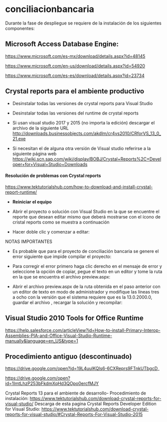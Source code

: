# conciliacionbancaria
Durante la fase de despliegue se requiere de la instalación de los siguientes componentes:

## Microsoft Access Database Engine:

https://www.microsoft.com/es-mx/download/details.aspx?id=48145

https://www.microsoft.com/en-us/download/details.aspx?id=54920

https://www.microsoft.com/es-es/download/details.aspx?id=23734

## Crystal reports para el ambiente productivo


- Desinstalar todas las versiones de crystal reports para Visual Studio
- Desinstalar todas las versiones del runtime de crystal reports 
- Si usan visual studio 2017 y 2015 (no importa la edición) descargar el archivo de la siguiente URL
http://downloads.businessobjects.com/akdlm/cr4vs2010/CRforVS_13_0_21.exe

- Si necesitan el de alguna otra versión de Visual studio referirse a la siguiente página web
https://wiki.scn.sap.com/wiki/display/BOBJ/Crystal+Reports%2C+Developer+for+Visual+Studio+Downloads

#### Resolución de problemas con Crystal reports
https://www.tektutorialshub.com/how-to-download-and-install-crystal-report-runtime/

- **Reiniciar el equipo**
- Abrir el proyecto o solución con Visual Studio en la que se encuentre el reporte que desean editar mismo que deberá mostrarse con el ícono de cristal reports como se muestra a continuación
 
- Hacer doble clic y comenzar a editar:
 

NOTAS IMPORTANTES
- Es probable que para el proyecto de conciliación bancaria se genere el error siguiente que impide compilar el proyecto:

 


- Para corregir el error primero haga clic derecho en el mensaje de error y seleccione la opción de copiar, pegue el texto en un editor y tome la ruta en la que se encuentra el archivo preview.aspx:
 

- Abrir el archivo preview.aspx de la ruta obtenida en el paso anterior con un editor de texto en modo de administrador y modifique las líneas tres a ocho con la versión que el sistema requiere que es la 13.0.2000.0, guardar el archivo , recargar la solución y recompilar:
 
## Visual Studio 2010 Tools for Office Runtime
https://help.salesforce.com/articleView?id=How-to-install-Primary-Interop-Assemblies-PIA-and-Office-Visual-Studio-Runtime-manually&language=en_US&type=1

## Procedimiento antiguo (descontinuado)

https://drive.google.com/open?id=19L4uulKQls6-6CXReprs9FTnkUTbgcD_

https://drive.google.com/open?id=1ImtLhzP253bFkdmXqHd3QOpo0ercfMJY


Crystal Reports 13 para el ambiente de desarrollo-
Procedimiento de instalación:
https://www.tektutorialshub.com/download-crystal-reports-for-visual-studio/
Descarga de esta pagina Crystal Reports Developer Edition for Visual Studio:
https://www.tektutorialshub.com/download-crystal-reports-for-visual-studio/#Crystal-Reports-For-Visual-Studio-2015


